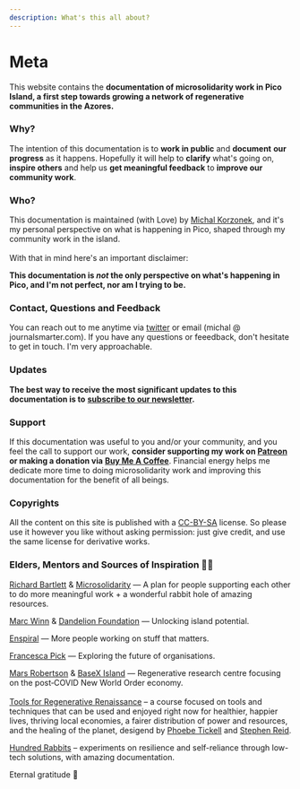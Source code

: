 ```yaml
---
description: What's this all about?
---
```


# Meta

This website contains the **documentation of microsolidarity work in Pico Island, a first step towards  growing a network of regenerative communities in the Azores.**

### Why?

The intention of this documentation is to **work in public** and **document** **our progress** as it happens. Hopefully it will help to **clarify** what's going on, **inspire others** and help us **get meaningful feedback** to **improve our community work**.

### Who?

This documentation is maintained (with Love) by [Michal Korzonek](https://michalkorzonek.com), and it's my personal perspective on what is happening in Pico, shaped through my community work in the island.\
\
With that in mind here's an important disclaimer:

**This documentation is **_**not**_** the only perspective on what's happening in Pico, and I'm not perfect, nor am I trying to be.**

### Contact, Questions and Feedback

You can reach out to me anytime via [twitter](https://twitter.com/michalkorzonek) or email (michal @ journalsmarter.com). If you have any questions or feeedback, don't hesitate to get in touch. I'm very approachable.

### Updates

**The best way to receive the most significant updates to this documentation is to** [**subscribe to our newsletter**](https://picomicrosolidarity.substack.com)**.**

### Support

If this documentation was useful to you and/or your community, and you feel the call to support our work, **consider  supporting my work on [Patreon](https://patreon.com/michalkorzonek) or making a donation via** [**Buy Me A Coffee**](https://www.buymeacoffee.com/michalkorzonek). Financial energy helps me dedicate more time to doing microsolidarity work and improving this documentation for the benefit of all beings.

### Copyrights

All the content on this site is published with a [CC-BY-SA](https://creativecommons.org/licenses/by-sa/4.0/) license. So please use it however you like without asking permission: just give credit, and use the same license for derivative works.

### Elders, Mentors and Sources of Inspiration 🧙‍♂️

[Richard Bartlett](https://twitter.com/RichDecibels) & [Microsolidarity](http://microsolidarity.cc) — A plan for people supporting each other to do more meaningful work + a wonderful rabbit hole of amazing resources.

[Marc Winn](https://marcwinn.com) & [Dandelion Foundation](http://dandelion.gg) — Unlocking island potential.

[Enspiral](https://enspiral.com) — More people working on stuff that matters.

[Francesca Pick](https://www.francescapick.com) — Exploring the future of organisations.

[Mars Robertson](https://marsrobertson.com) & [BaseX Island](https://basexisland.com) — Regenerative research centre focusing on the post‑COVID New World Order economy.\
\
[Tools for Regenerative Renaissance](https://dandelion.earth/events/606dd3e63acbbf000ddaf497) – a course focused on tools and techniques that can be used and enjoyed right now for healthier, happier lives, thriving local economies, a fairer distribution of power and resources, and the healing of the planet, desigend by [Phoebe Tickell](http://www.phoebetickell.com) and [Stephen Reid](https://stephenreid.net).

[Hundred Rabbits](https://100r.co/site/home.html) – experiments on resilience and self-reliance through low-tech solutions, with amazing documentation.

Eternal gratitude 🙌
